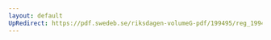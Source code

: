 ```yaml
---
layout: default
UpRedirect: https://pdf.swedeb.se/riksdagen-volumeG-pdf/199495/reg_199495/reg_199495_0398.pdf
---
```

